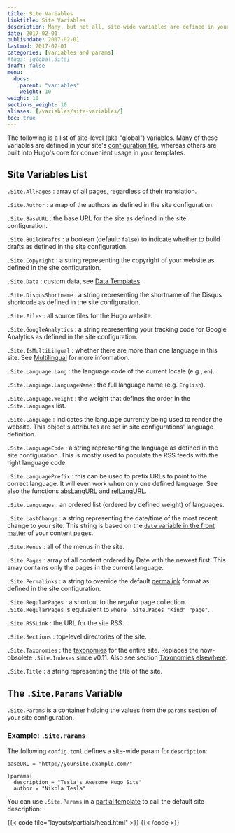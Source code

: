 ```yaml
---
title: Site Variables
linktitle: Site Variables
description: Many, but not all, site-wide variables are defined in your site's configuration. However, Hugo provides a number of built-in variables for convenient access to global values in your templates.
date: 2017-02-01
publishdate: 2017-02-01
lastmod: 2017-02-01
categories: [variables and params]
#tags: [global,site]
draft: false
menu:
  docs:
    parent: "variables"
    weight: 10
weight: 10
sections_weight: 10
aliases: [/variables/site-variables/]
toc: true
---
```


The following is a list of site-level (aka "global") variables. Many of these variables are defined in your site's [configuration file][config], whereas others are built into Hugo's core for convenient usage in your templates.

## Site Variables List

`.Site.AllPages`
: array of all pages, regardless of their translation.

`.Site.Author`
: a map of the authors as defined in the site configuration.

`.Site.BaseURL`
: the base URL for the site as defined in the site configuration.

`.Site.BuildDrafts`
: a boolean (default: `false`) to indicate whether to build drafts as defined in the site configuration.

`.Site.Copyright`
: a string representing the copyright of your website as defined in the site configuration.

`.Site.Data`
: custom data, see [Data Templates](/templates/data-templates/).

`.Site.DisqusShortname`
: a string representing the shortname of the Disqus shortcode as defined in the site configuration.

`.Site.Files`
: all source files for the Hugo website.

`.Site.GoogleAnalytics`
: a string representing your tracking code for Google Analytics as defined in the site configuration.

`.Site.IsMultiLingual`
: whether there are more than one language in this site. See [Multilingual](/content-management/multilingual/) for more information.

`.Site.Language.Lang`
: the language code of the current locale (e.g., `en`).

`.Site.Language.LanguageName`
: the full language name (e.g. `English`).

`.Site.Language.Weight`
: the weight that defines the order in the `.Site.Languages` list.

`.Site.Language`
: indicates the language currently being used to render the website. This object's attributes are set in site configurations' language definition.

`.Site.LanguageCode`
: a string representing the language as defined in the site configuration. This is mostly used to populate the RSS feeds with the right language code.

`.Site.LanguagePrefix`
: this can be used to prefix URLs to point to the correct language. It will even work when only one defined language. See also the functions [absLangURL](/functions/abslangurl/) and [relLangURL](/functions/rellangurl).

`.Site.Languages`
: an ordered list (ordered by defined weight) of languages.

`.Site.LastChange`
: a string representing the date/time of the most recent change to your site. This string is based on the [`date` variable in the front matter](/content-management/front-matter) of your content pages.

`.Site.Menus`
: all of the menus in the site.

`.Site.Pages`
: array of all content ordered by Date with the newest first. This array contains only the pages in the current language.

`.Site.Permalinks`
: a string to override the default [permalink](/content-management/urls/) format as defined in the site configuration.

`.Site.RegularPages`
: a shortcut to the *regular* page collection. `.Site.RegularPages` is equivalent to `where .Site.Pages "Kind" "page"`.

`.Site.RSSLink`
: the URL for the site RSS.

`.Site.Sections`
: top-level directories of the site.

`.Site.Taxonomies`
: the [taxonomies](/taxonomies/usage/) for the entire site.  Replaces the now-obsolete `.Site.Indexes` since v0.11. Also see section [Taxonomies elsewhere](#taxonomies-elsewhere).

`.Site.Title`
: a string representing the title of the site.

## The `.Site.Params` Variable

`.Site.Params` is a container holding the values from the `params` section of your site configuration.

### Example: `.Site.Params`

The following `config.toml` defines a site-wide param for `description`:

```
baseURL = "http://yoursite.example.com/"

[params]
  description = "Tesla's Awesome Hugo Site"
  author = "Nikola Tesla"
```

You can use `.Site.Params` in a [partial template](/templates/partials/) to call the default site description:

{{< code file="layouts/partials/head.html" >}}
<meta name="description" content="{{if .IsHome}}{{ $.Site.Params.description }}{{else}}{{.Description}}{{end}}" />
{{< /code >}}

[config]: /getting-started/configuration/